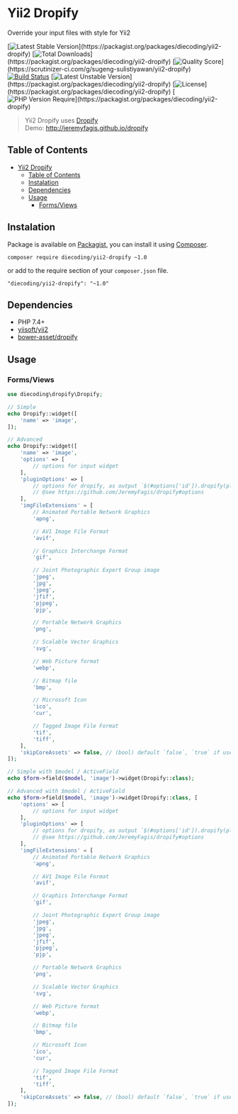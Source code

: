 # Yii2 Dropify
Override your input files with style for Yii2

[![Latest Stable Version](http://poser.pugx.org/diecoding/yii2-dropify/v?)](https://packagist.org/packages/diecoding/yii2-dropify)
[![Total Downloads](http://poser.pugx.org/diecoding/yii2-dropify/downloads?)](https://packagist.org/packages/diecoding/yii2-dropify)
[![Quality Score](https://img.shields.io/scrutinizer/g/sugeng-sulistiyawan/yii2-dropify.svg?)](https://scrutinizer-ci.com/g/sugeng-sulistiyawan/yii2-dropify)
[![Build Status](https://app.travis-ci.com/sugeng-sulistiyawan/yii2-dropify.svg?branch=master)](https://app.travis-ci.com/sugeng-sulistiyawan/yii2-dropify)
[![Latest Unstable Version](http://poser.pugx.org/diecoding/yii2-dropify/v/unstable?)](https://packagist.org/packages/diecoding/yii2-dropify)
[![License](http://poser.pugx.org/diecoding/yii2-dropify/license?)](https://packagist.org/packages/diecoding/yii2-dropify)
[![PHP Version Require](http://poser.pugx.org/diecoding/yii2-dropify/require/php?)](https://packagist.org/packages/diecoding/yii2-dropify)

> Yii2 Dropify uses [Dropify](https://github.com/JeremyFagis/dropify) <br> Demo: http://jeremyfagis.github.io/dropify

## Table of Contents

- [Yii2 Dropify](#yii2-dropify)
  - [Table of Contents](#table-of-contents)
  - [Instalation](#instalation)
  - [Dependencies](#dependencies)
  - [Usage](#usage)
    - [Forms/Views](#formsviews)

## Instalation

Package is available on [Packagist](https://packagist.org/packages/diecoding/yii2-dropify), 
you can install it using [Composer](https://getcomposer.org).

```shell
composer require diecoding/yii2-dropify ~1.0
```

or add to the require section of your `composer.json` file.

```
"diecoding/yii2-dropify": "~1.0"
```

## Dependencies

- PHP 7.4+
- [yiisoft/yii2](https://github.com/yiisoft/yii2)
- [bower-asset/dropify](https://asset-packagist.org/package/bower-asset/dropify)

## Usage

### Forms/Views

```php
use diecoding\dropify\Dropify;

// Simple
echo Dropify::widget([
    'name' => 'image',
]);

// Advanced
echo Dropify::widget([
    'name' => 'image',
    'options' => [ 
        // options for input widget
    ],
    'pluginOptions' => [ 
        // options for dropify, as output `$(#options['id']).dropify(pluginOptions);`
        // @see https://github.com/JeremyFagis/dropify#options
    ],
    'imgFileExtensions' = [
        // Animated Portable Network Graphics
        'apng',

        // AV1 Image File Format
        'avif',

        // Graphics Interchange Format
        'gif',

        // Joint Photographic Expert Group image
        'jpeg',
        'jpg',
        'jpeg',
        'jfif',
        'pjpeg',
        'pjp',

        // Portable Network Graphics
        'png',

        // Scalable Vector Graphics
        'svg',

        // Web Picture format
        'webp',

        // Bitmap file
        'bmp',

        // Microsoft Icon
        'ico',
        'cur',

        // Tagged Image File Format
        'tif',
        'tiff',
    ],
    'skipCoreAssets' => false, // (bool) default `false`, `true` if use custom or external dropify assets
]);

// Simple with $model / ActiveField
echo $form->field($model, 'image')->widget(Dropify::class);

// Advanced with $model / ActiveField
echo $form->field($model, 'image')->widget(Dropify::class, [
    'options' => [ 
        // options for input widget
    ],
    'pluginOptions' => [ 
        // options for dropify, as output `$(#options['id']).dropify(pluginOptions);`
        // @see https://github.com/JeremyFagis/dropify#options
    ],
    'imgFileExtensions' = [
        // Animated Portable Network Graphics
        'apng',

        // AV1 Image File Format
        'avif',

        // Graphics Interchange Format
        'gif',

        // Joint Photographic Expert Group image
        'jpeg',
        'jpg',
        'jpeg',
        'jfif',
        'pjpeg',
        'pjp',

        // Portable Network Graphics
        'png',

        // Scalable Vector Graphics
        'svg',

        // Web Picture format
        'webp',

        // Bitmap file
        'bmp',

        // Microsoft Icon
        'ico',
        'cur',

        // Tagged Image File Format
        'tif',
        'tiff',
    ],
    'skipCoreAssets' => false, // (bool) default `false`, `true` if use custom or external dropify assets
]);
```
